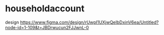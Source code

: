 # householdaccount

design
https://www.figma.com/design/rUwpI1UXjwQeIbDxinV6ea/Untitled?node-id=1-109&t=JBDrwucun2FJJwnL-0
